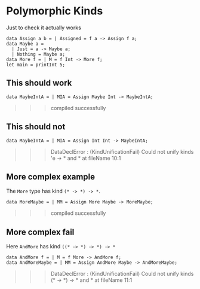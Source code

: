 # Polymorphic Kinds

Just to check it actually works

```
data Assign a b = | Assigned = f a -> Assign f a;
data Maybe a =
  | Just = a -> Maybe a;
  | Nothing = Maybe a;
data More f = | M = f Int -> More f;
let main = printInt 5;
```

## This should work
```
data MaybeIntA = | MIA = Assign Maybe Int -> MaybeIntA;
```
>>>compiled successfully

## This should not
```
data MaybeIntA = | MIA = Assign Int Int -> MaybeIntA;
```
>>>DataDeclError : (KindUnificationFail) Could not unify kinds 'e -> * and  * at fileName 10:1

## More complex example
The `More` type has kind `(* -> *) -> *`.
```
data MoreMaybe = | MM = Assign More Maybe -> MoreMaybe;
```
>>>compiled successfully

## More complex fail
Here `AndMore` has kind `((* -> *) -> *) -> *`
```
data AndMore f = | M = f More -> AndMore f;
data AndMoreMaybe = | MM = Assign AndMore Maybe -> AndMoreMaybe;
```
>>>DataDeclError : (KindUnificationFail) Could not unify kinds (* -> *) -> * and  * at fileName 11:1
